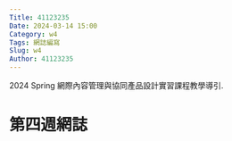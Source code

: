 ```yaml
---
Title: 41123235
Date: 2024-03-14 15:00
Category: w4
Tags: 網誌編寫
Slug: w4
Author: 41123235
---
```


2024 Spring 網際內容管理與協同產品設計實習課程教學導引.

<!-- PELICAN_END_SUMMARY -->
# 第四週網誌